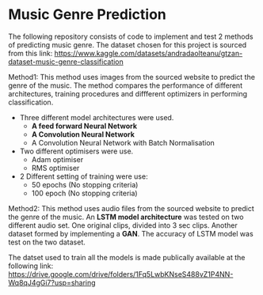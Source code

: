 # Music Genre Prediction

The following repository consists of code to implement and test 2 methods of predicting music genre.
The dataset chosen for this project is sourced from this link: https://www.kaggle.com/datasets/andradaolteanu/gtzan-dataset-music-genre-classification

Method1: This method uses images from the sourced website to predict the genre of the music. The method compares the performance of different architectures, training procedures and diffferent optimizers in performing classification. 
  - Three different model architectures were used.
      - **A feed forward Neural Network**
      - **A Convolution Neural Network**
      - A Convolution Neural Network with Batch Normalisation
  -  Two different optimisers were use.
      - Adam optimiser
      - RMS optimiser
  - 2 Different setting of training were use:
      - 50 epochs (No stopping criteria)
      - 100 epoch  (No stopping criteria)
   
Method2: This method uses audio files from the sourced website to predict the genre of the music. An **LSTM model architecture** was tested on two different audio set. One original clips, divided into 3 sec clips. Another dataset formed by implementing a **GAN**. The accuracy of LSTM model was test on the two dataset.

The datset used to train all the models is made publically available at the following link: https://drive.google.com/drive/folders/1Fq5LwbKNseS488vZ1P4NN-Wq8qJ4gGi7?usp=sharing

